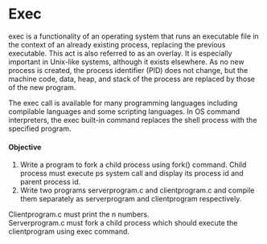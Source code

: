 # Exec 

exec is a functionality of an operating system that runs an executable file in the context of an already existing process, replacing the previous executable. 
This act is also referred to as an overlay. It is especially important in Unix-like systems, although it exists elsewhere. 
As no new process is created, the process identifier (PID) does not change, but the machine code, data, heap, and stack of the process are replaced by those of the new program.  

The exec call is available for many programming languages including compilable languages and some scripting languages. 
In OS command interpreters, the exec built-in command replaces the shell process with the specified program.

#### Objective
1. Write a program to fork a child process using fork() command. Child process must execute ps system call and display its process id and parent process id.
2. Write two programs serverprogram.c and clientprogram.c and compile them separately as serverprogram and clientprogram respectively.  

Clientprogram.c must print the n numbers.  
Serverprogram.c must fork a child process which should execute the clientprogram using exec command.
